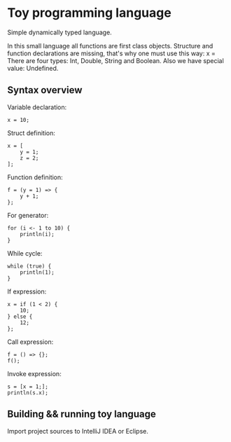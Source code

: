 # Toy programming language #
Simple dynamically typed language. 

In this small language all functions are first class objects.
Structure and function declarations are missing, that's why one must use this way:
x = <function or structure object definition>
There are four types: Int, Double, String and Boolean.
Also we have special value: Undefined.

## Syntax overview ##

Variable declaration:
```
x = 10;
```

Struct definition:
```
x = [
    y = 1;
    z = 2;
];
```

Function definition:
```
f = (y = 1) => {
    y + 1;
};
```

For generator:
```
for (i <- 1 to 10) {
    println(i);
}
```

While cycle:
```
while (true) {
    println(1);
}
```

If expression:
```
x = if (1 < 2) {
    10;
} else {
    12;
};
```

Call expression:
```
f = () => {};
f();
```

Invoke expression:
```
s = [x = 1;];
println(s.x);
```

## Building && running toy language ##
Import project sources to IntelliJ IDEA or Eclipse.



